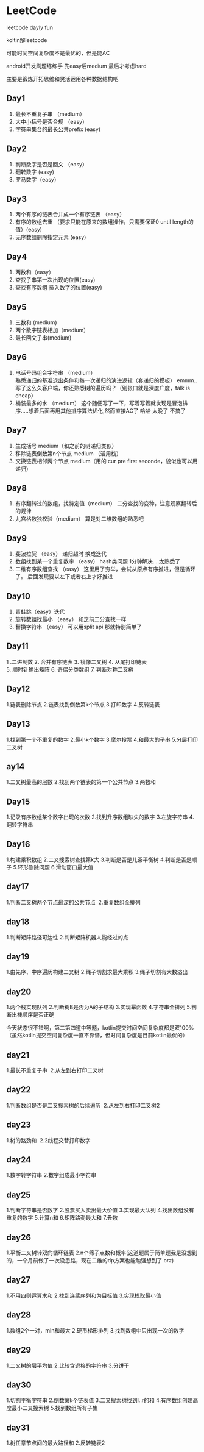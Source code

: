 # LeetCode
leetcode dayly fun

koltin解leetcode 

可能时间空间复杂度不是最优的，但是能AC

android开发刷题练练手 先easy后medium 最后才考虑hard

主要是锻炼开拓思维和灵活运用各种数据结构吧
## Day1
1. 最长不重复子串 （medium）
2. 大中小括号是否合规 （easy）
3. 字符串集合的最长公共prefix (easy)

## Day2
1. 判断数字是否是回文 （easy）
2. 翻转数字 (easy)
3. 罗马数字（easy）


## Day3
1. 两个有序的链表合并成一个有序链表 （easy）
2. 有序的数组去重  （要求只能在原来的数组操作，只需要保证0 until length的值）(easy)
3. 无序数组删除指定元素 (easy)

## Day4
1. 两数和（easy） 
2. 查找子串第一次出现的位置(easy)
3. 查找有序数组 插入数字的位置(easy)

## Day5
1. 三数和 (medium)
2. 两个数字链表相加（medium）
3. 最长回文子串(medium)
## Day6
1. 电话号码组合字符串 （medium）  
熟悉递归的基准退出条件和每一次递归的演进逻辑（套递归的模板）  emmm..写了这么久客户端，你还熟悉树的遍历吗？（别张口就是深度广度，talk is cheap）
2. 桶装最多的水  （medium） 
这个随便写了一下，写着写着就发现是冒泡排序.....想着后面再用其他排序算法优化,然而直接AC了 哈哈  太晚了 不搞了

## Day7
1. 生成括号  medium（和之前的树递归类似）
2. 移除链表倒数第n个节点 medium （活用栈）
3. 交换链表相邻两个节点  medium（用的 cur pre first seconde，貌似也可以用递归）

## Day8
1. 有序翻转过的数组，找特定值（medium） 二分查找的变种，注意观察翻转后的规律
2. 九宫格数独校验（medium） 算是对二维数组的熟悉吧

## Day9
1. 斐波拉契 （easy）    递归超时 换成迭代
2. 数组找到某一个重复数字 （easy） hash类问题 1分钟解决....太熟悉了
3. 二维有序数组查找 （easy） 这里用了穷举，尝试从原点有序推进，但是循环了。 后面发现要以左下或者右上才好推进

## Day10
1. 青蛙跳（easy）迭代
2. 旋转数组找最小 （easy） 和之前二分查找一样
3. 替换字符串 （easy） 可以用split api 那就特别简单了
## Day11
1 .二进制数
2. 合并有序链表 
3. 镜像二叉树
4. 从尾打印链表  
5. 顺时针输出矩阵 
6. 奇偶分类数组 
7. 判断对称二叉树
## Day12
1.链表删除节点  2.链表找到倒数第k个节点 3.打印数字  4.反转链表
## Day13
1.找到第一个不重复的数字  2.最小k个数字 3.摩尔投票  4.和最大的子串 5.分层打印二叉树
## ay14
1.二叉树最高的层数 2.找到两个链表的第一个公共节点 3.两数和
## Day15
1.记录有序数组某个数字出现的次数 2.找到升序数组缺失的数字 3.左旋字符串 4.翻转字符串
## Day16
1.构建乘积数组 2.二叉搜索树查找第k大 3.判断是否是儿茶平衡树 4.判断是否是顺子 5.环形删除问题 6.滑动窗口最大值
## day17
1.判断二叉树两个节点最深的公共节点  2.重复数组全排列
## day18
1.判断矩阵路径可达性 2.判断矩阵机器人能经过的点
## day19
1.由先序、中序遍历构建二叉树 2.绳子切割求最大乘积 3.绳子切割有大数溢出
## day20
1.两个栈实现队列  2.判断树B是否为A的子结构  3.实现幂函数 4.字符串全排列 5.判断出栈顺序是否正确

今天状态很不错啊，第二第四道中等题，kotlin提交时间空间复杂度都是双100% （虽然kotlin提交空间复杂度一直不靠谱，但时间复杂度是目前kotlin最优的）
## day21
1.最长不重复子串  2.从左到右打印二叉树
## day22
1.判断数组是否是二叉搜索树的后续遍历  2.从左到右打印二叉树2
## day23
1.树的路劲和  2.2线程交替打印数字
## day24
1.数字转字符串 2.数字组成最小字符串
## day25
1.判断字符串是否数字 2.股票买入卖出最大价值 3.实现最大队列 4.找出数组没有重复的数字 5.计算n和 6.矩阵路劲最大和 7.丑数
## day26
1.平衡二叉树转双向循环链表 2.n个筛子点数和概率(这道题属于简单题我是没想到的，一个月前做了一次没思路，现在二维的dp方案也能勉强想到了 orz)
## day27
1.不用四则运算求和 2.找到连续序列和为目标值 3.实现栈取最小值
## day28
1.数组2个一对，min和最大 2.硬币梯形排列 3.找到数组中只出现一次的数字
## day29
1.二叉树的层平均值 2.比较含退格的字符串 3.分饼干
## day30
1.切割平衡字符串 2.倒数第k个链表值 3.二叉搜索树找到l..r的和 4.有序数组创建高度最小二叉搜索树 5.找到数组所有子集
## day31
1.树任意节点间的最大路径和 2.反转链表2
